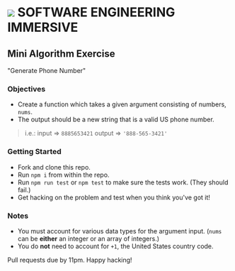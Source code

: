 # ![](https://ga-dash.s3.amazonaws.com/production/assets/logo-9f88ae6c9c3871690e33280fcf557f33.png) SOFTWARE ENGINEERING IMMERSIVE

## Mini Algorithm Exercise

"Generate Phone Number"

### Objectives

- Create a function which takes a given argument consisting of numbers, `nums`.
- The output should be a new string that is a valid US phone number.

> i.e.:
> input => `8885653421`
> output => `'888-565-3421'`

### Getting Started

- Fork and clone this repo.
- Run `npm i` from within the repo.
- Run `npm run test` or `npm test` to make sure the tests work. (They should fail.)
- Get hacking on the problem and test when you think you've got it!

### Notes

- You must account for various data types for the argument input. (`nums` can be **either** an integer or an array of integers.)
- You do **not** need to account for `+1`, the United States country code.

Pull requests due by 11pm. Happy hacking!